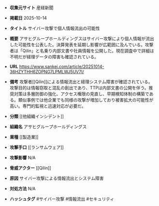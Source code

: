 - **収集元サイト**
産経新聞

- **掲載日**
2025-10-14

- **タイトル**
サイバー攻撃で個人情報流出の可能性

- **概要**
アサヒグループホールディングスはサイバー攻撃により個人情報が流出した可能性を公表した。決算発表を延期し影響が広範囲に及んでいる。攻撃者は「Qilin」と名乗り内部文書や社員情報を公開した。現在調査中で詳細は不明だが経理データの障害も確認されている。

- **URL**
https://www.sankei.com/article/20251014-36HZYTHH6ZOPNG7LPMLWJ5UV7I/

- **備考**
攻撃者[[Qilin]]による情報流出と経理システム障害が確認されている。攻撃目的は情報窃取と混乱の創出であり、TTPは内部文書の公開を伴う。推奨対策は多層防御の強化、アクセス権限の見直し、早期検知体制の構築である。類似事例では他企業でも同様の攻撃が増加しており被害拡大の可能性が高い。専門的監視と迅速対応が必要だ。

- **分類**
[[他組織インシデント]]

- **組織名**
アサヒグループホールディングス

- **業種**
[[製造業]]

- **攻撃手口**
[[ランサムウェア]]

- **攻撃影響**
N/A

- **脅威アクター**
[[Qilin]]

- **原因**
サイバー攻撃による情報流出とシステム障害

- **対処方法**
N/A

- **ハッシュタグ**
#サイバー攻撃 #情報流出 #セキュリティ
